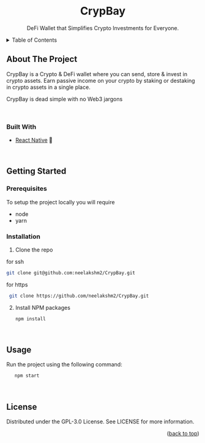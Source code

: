 <div id="top"></div>

<br />
<div align="center">
  <h1 align="center">CrypBay</h1>
  <p align="center">
     DeFi Wallet that Simplifies Crypto Investments for Everyone.
    <br />
  </p>
</div>

<!-- TABLE OF CONTENTS -->
<details>
  <summary>Table of Contents</summary>
  <ol>
    <li>
      <a href="#about-the-project">About The Project</a>
      <ul>
        <li><a href="#built-with">Built With</a></li>
      </ul>
    </li>
    <li>
      <a href="#getting-started">Getting Started</a>
      <ul>
        <li><a href="#prerequisites">Prerequisites</a></li>
        <li><a href="#installation">Installation</a></li>
      </ul>
    </li>
    <li><a href="#usage">Usage</a></li>
    <li><a href="#license">License</a></li>
  </ol>
</details>

<!-- ABOUT THE PROJECT -->

## About The Project

CrypBay is a Crypto & DeFi wallet where you can send, store & invest in crypto assets. Earn passive income on your crypto by staking or destaking 
in crypto assets in a single place.

CrypBay is dead simple with no Web3 jargons


<br />

### Built With


- [React Native](https://reactnative.dev/) :rocket:
<br />

<!-- GETTING STARTED -->

## Getting Started

### Prerequisites

To setup the project locally you will require

- node
- yarn

### Installation

1. Clone the repo

for ssh

```sh
git clone git@github.com:neelakshm2/CrypBay.git
```

for https

```sh
 git clone https://github.com/neelakshm2/CrypBay.git
```

2. Install NPM packages
   ```sh
   npm install
   ```

<br />

<!-- USAGE EXAMPLES -->

## Usage

Run the project using the following command:

```sh
   npm start
```

<br />


<!-- LICENSE -->

## License

Distributed under the GPL-3.0 License. See LICENSE for more information.

<p align="right">(<a href="#top">back to top</a>)</p>

